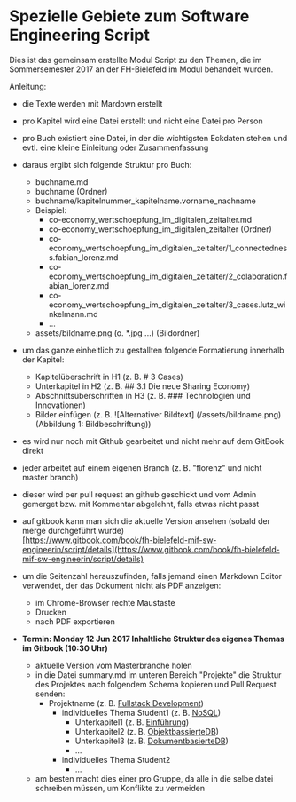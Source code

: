 # Spezielle Gebiete zum Software Engineering Script

Dies ist das gemeinsam erstellte Modul Script zu den Themen, die im Sommersemester 2017 an der FH-Bielefeld im Modul behandelt wurden.

Anleitung:

* die Texte werden mit Mardown erstellt
* pro Kapitel wird eine Datei erstellt und nicht eine Datei pro Person
* pro Buch existiert eine Datei, in der die wichtigsten Eckdaten stehen und evtl. eine kleine Einleitung oder Zusammenfassung
* daraus ergibt sich folgende Struktur pro Buch:

  * buchname.md
  * buchname \(Ordner\)
  * buchname/kapitelnummer\_kapitelname.vorname\_nachname
  * Beispiel:
    * co-economy\_wertschoepfung\_im\_digitalen\_zeitalter.md
    * co-economy\_wertschoepfung\_im\_digitalen\_zeitalter \(Ordner\)
    * co-economy\_wertschoepfung\_im\_digitalen\_zeitalter/1\_connectedness.fabian\_lorenz.md
    * co-economy\_wertschoepfung\_im\_digitalen\_zeitalter/2\_colaboration.fabian\_lorenz.md
    * co-economy\_wertschoepfung\_im\_digitalen\_zeitalter/3\_cases.lutz\_winkelmann.md
    * ...
  * assets/bildname.png \(o. \*.jpg ...\) \(Bildordner\)

* um das ganze einheitlich zu gestallten folgende Formatierung innerhalb der Kapitel:

  * Kapitelüberschrift in H1 \(z. B. \# 3 Cases\)
  * Unterkapitel in H2 \(z. B. \#\# 3.1 Die neue Sharing Economy\)
  * Abschnittsüberschriften in H3 \(z. B. \#\#\# Technologien und Innovationen\)
  * Bilder einfügen \(z. B. !\[Alternativer Bildtext\] \(/assets/bildname.png\) \(Abbildung 1: Bildbeschriftung\)\)

* es wird nur noch mit Github gearbeitet und nicht mehr auf dem GitBook direkt

* jeder arbeitet auf einem eigenen Branch \(z. B. "florenz" und nicht master branch\)

* dieser wird per pull request an github geschickt und vom Admin gemerget bzw. mit Kommentar abgelehnt, falls etwas nicht passt

* auf gitbook kann man sich die aktuelle Version ansehen \(sobald der merge durchgeführt wurde\)  
  [https://www.gitbook.com/book/fh-bielefeld-mif-sw-engineerin/script/details](https://www.gitbook.com/book/fh-bielefeld-mif-sw-engineerin/script/details)

* um die Seitenzahl herauszufinden, falls jemand einen Markdown Editor verwendet, der das Dokument nicht als PDF anzeigen:

  * im Chrome-Browser rechte Maustaste
  * Drucken
  * nach PDF exportieren

* **Termin: Monday 12 Jun 2017 Inhaltliche Struktur des eigenes Themas im Gitbook \(10:30 Uhr\)**

  * aktuelle Version vom Masterbranche holen
  * in die Datei summary.md im unteren Bereich "Projekte" die Struktur des Projektes nach folgendem Schema kopieren und Pull Request senden:
    * Projektname \(z. B. [Fullstack Development](fullstack-development.md)\)
      * individuelles Thema Student1 \(z. B. [NoSQL](fullstack-development/nosql.md)\)
        * Unterkapitel1 \(z. B. [Einführung](fullstack-development/nosql/einfuhrung.md)\)
        * Unterkapitel2 \(z. B. [ObjektbassierteDB](fullstack-development/nosql/objektbassiertedb.md)\)
        * Unterkapitel3 \(z. B. [DokumentbasierteDB](fullstack-development/nosql/dokumentbasiertedb.md)\)
        * ...
      * individuelles Thema Student2
        * ...
  * am besten macht dies einer pro Gruppe, da alle in die selbe datei schreiben müssen, um Konflikte zu vermeiden



